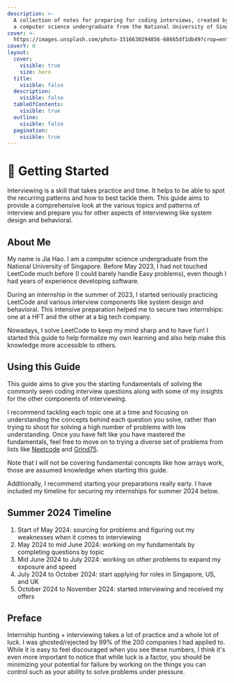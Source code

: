 ```yaml
---
description: >-
  A collection of notes for preparing for coding interviews, created by Jia Hao,
  a computer science undergraduate from the National University of Singapore.
cover: >-
  https://images.unsplash.com/photo-1516630294856-68665df1db49?crop=entropy&cs=srgb&fm=jpg&ixid=M3wxOTcwMjR8MHwxfHNlYXJjaHw1fHxvc2xvfGVufDB8fHx8MTcwMzM5Mzg5N3ww&ixlib=rb-4.0.3&q=85
coverY: 0
layout:
  cover:
    visible: true
    size: hero
  title:
    visible: false
  description:
    visible: false
  tableOfContents:
    visible: true
  outline:
    visible: false
  pagination:
    visible: true
---
```


# 🍕 Getting Started

Interviewing is a skill that takes practice and time. It helps to be able to spot the recurring patterns and how to best tackle them. This guide aims to provide a comprehensive look at the various topics and patterns of interview and prepare you for other aspects of interviewing like system design and behavioral.

## About Me

My name is Jia Hao. I am a computer science undergraduate from the National University of Singapore. Before May 2023, I had not touched LeetCode much before (I could barely handle Easy problems), even though I had years of experience developing software.&#x20;

During an internship in the summer of 2023, I started seriously practicing LeetCode and various interview components like system design and behavioral. This intensive preparation helped me to secure two internships: one at a HFT and the other at a big tech company.

Nowadays, I solve LeetCode to keep my mind sharp and to have fun! I started this guide to help formalize my own learning and also help make this knowledge more accessible to others.

## Using this Guide

This guide aims to give you the starting fundamentals of solving the commonly seen coding interview questions along with some of my insights for the other components of interviewing.

I recommend tackling each topic one at a time and focusing on understanding the concepts behind each question you solve, rather than trying to shoot for solving a high number of problems with low understanding. Once you have felt like you have mastered the fundamentals, feel free to move on to trying a diverse set of problems from lists like [Neetcode](https://neetcode.io/roadmap) and [Grind75](https://www.techinterviewhandbook.org/grind75).

Note that I will not be covering fundamental concepts like how arrays work, those are assumed knowledge when starting this guide.

Additionally, I recommend starting your preparations really early. I have included my timeline for securing my internships for summer 2024 below.

## Summer 2024 Timeline

1. Start of May 2024: sourcing for problems and figuring out my weaknesses when it comes to interviewing
2. May 2024 to mid June 2024: working on my fundamentals by completing questions by topic
3. Mid June 2024 to July 2024: working on other problems to expand my exposure and speed
4. July 2024 to October 2024: start applying for roles in Singapore, US, and UK
5. October 2024 to November 2024: started interviewing and received my offers

## Preface

Internship hunting + interviewing takes a lot of practice and a whole lot of luck. I was ghosted/rejected by 99% of the 200 companies I had applied to. While it is easy to feel discouraged when you see these numbers, I think it's even more important to notice that while luck is a factor, you should be minimizing your potential for failure by working on the things you can control such as your ability to solve problems under pressure.
